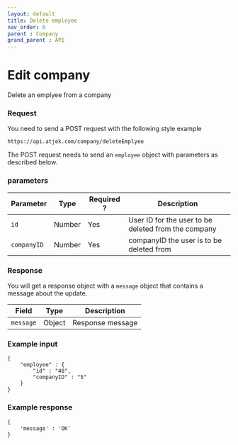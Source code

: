 ```yaml
---
layout: default
title: Delete employee
nav_order: 6
parent : Company
grand_parent : API
---
```


# Edit company
Delete an emplyee from a company

### Request
You need to send a POST request with the following style example 
```
https://api.atjek.com/company/deleteEmplyee
```

The POST request needs to send an `employee` object with parameters as described below. 

### parameters 

| Parameter              | Type              | Required ? | Description  |
|------------------------|-------------------|------------|--------------|
| `id`                   | Number            | Yes        | User ID for the user to be deleted from the company |
| `companyID`            | Number            | Yes        | companyID the user is to be deleted from            |

### Response
You will get a response object with a `message` object that contains a message about the update.

| Field              | Type              | Description  |
|--------------------|-------------------|--------------|
| `message`          | Object            | Response message | 

### Example input
```
{
    "employee" : {
        "id" : "48",
        "companyID" : "5"
    }
}
```

### Example response
```
{
    'message' : 'OK'
}
```

